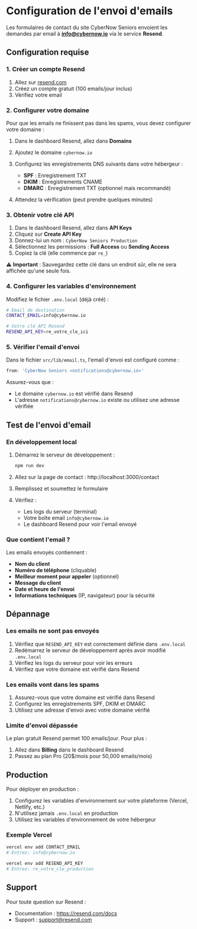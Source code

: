 # Configuration de l'envoi d'emails

Les formulaires de contact du site CyberNow Seniors envoient les demandes par email à **info@cybernow.io** via le service **Resend**.

## Configuration requise

### 1. Créer un compte Resend

1. Allez sur [resend.com](https://resend.com)
2. Créez un compte gratuit (100 emails/jour inclus)
3. Vérifiez votre email

### 2. Configurer votre domaine

Pour que les emails ne finissent pas dans les spams, vous devez configurer votre domaine :

1. Dans le dashboard Resend, allez dans **Domains**
2. Ajoutez le domaine `cybernow.io`
3. Configurez les enregistrements DNS suivants dans votre hébergeur :
   - **SPF** : Enregistrement TXT
   - **DKIM** : Enregistrements CNAME
   - **DMARC** : Enregistrement TXT (optionnel mais recommandé)

4. Attendez la vérification (peut prendre quelques minutes)

### 3. Obtenir votre clé API

1. Dans le dashboard Resend, allez dans **API Keys**
2. Cliquez sur **Create API Key**
3. Donnez-lui un nom : `CyberNow Seniors Production`
4. Sélectionnez les permissions : **Full Access** ou **Sending Access**
5. Copiez la clé (elle commence par `re_`)

⚠️ **Important** : Sauvegardez cette clé dans un endroit sûr, elle ne sera affichée qu'une seule fois.

### 4. Configurer les variables d'environnement

Modifiez le fichier `.env.local` (déjà créé) :

```bash
# Email de destination
CONTACT_EMAIL=info@cybernow.io

# Votre clé API Resend
RESEND_API_KEY=re_votre_cle_ici
```

### 5. Vérifier l'email d'envoi

Dans le fichier `src/lib/email.ts`, l'email d'envoi est configuré comme :

```typescript
from: 'CyberNow Seniors <notifications@cybernow.io>'
```

Assurez-vous que :
- Le domaine `cybernow.io` est vérifié dans Resend
- L'adresse `notifications@cybernow.io` existe ou utilisez une adresse vérifiée

## Test de l'envoi d'email

### En développement local

1. Démarrez le serveur de développement :
   ```bash
   npm run dev
   ```

2. Allez sur la page de contact : http://localhost:3000/contact

3. Remplissez et soumettez le formulaire

4. Vérifiez :
   - Les logs du serveur (terminal)
   - Votre boîte email `info@cybernow.io`
   - Le dashboard Resend pour voir l'email envoyé

### Que contient l'email ?

Les emails envoyés contiennent :
- **Nom du client**
- **Numéro de téléphone** (cliquable)
- **Meilleur moment pour appeler** (optionnel)
- **Message du client**
- **Date et heure de l'envoi**
- **Informations techniques** (IP, navigateur) pour la sécurité

## Dépannage

### Les emails ne sont pas envoyés

1. Vérifiez que `RESEND_API_KEY` est correctement définie dans `.env.local`
2. Redémarrez le serveur de développement après avoir modifié `.env.local`
3. Vérifiez les logs du serveur pour voir les erreurs
4. Vérifiez que votre domaine est vérifié dans Resend

### Les emails vont dans les spams

1. Assurez-vous que votre domaine est vérifié dans Resend
2. Configurez les enregistrements SPF, DKIM et DMARC
3. Utilisez une adresse d'envoi avec votre domaine vérifié

### Limite d'envoi dépassée

Le plan gratuit Resend permet 100 emails/jour. Pour plus :
1. Allez dans **Billing** dans le dashboard Resend
2. Passez au plan Pro (20$/mois pour 50,000 emails/mois)

## Production

Pour déployer en production :

1. Configurez les variables d'environnement sur votre plateforme (Vercel, Netlify, etc.)
2. N'utilisez jamais `.env.local` en production
3. Utilisez les variables d'environnement de votre hébergeur

### Exemple Vercel

```bash
vercel env add CONTACT_EMAIL
# Entrez: info@cybernow.io

vercel env add RESEND_API_KEY
# Entrez: re_votre_cle_production
```

## Support

Pour toute question sur Resend :
- Documentation : https://resend.com/docs
- Support : support@resend.com
